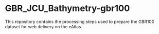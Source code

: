 # GBR_JCU_Bathymetry-gbr100
This repository contains the processing steps used to prepare the GBR100 dataset for web delivery on the eAtlas.
